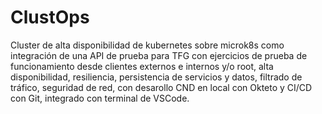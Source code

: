 # ClustOps

 Cluster de alta disponibilidad de kubernetes sobre microk8s como integración de una API de prueba para TFG con ejercicios de prueba de funcionamiento desde clientes externos e internos y/o root, alta disponibilidad, resiliencia, persistencia de servicios y datos, filtrado de tráfico, seguridad de red, con desarollo CND en local con Okteto y CI/CD con Git, integrado con terminal de VSCode.